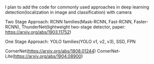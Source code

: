 I plan to add the code for commonly used approaches in deep learning detection(localization in image and classification) with camera

Two Stage Approach: RCNN families(Mask-RCNN, Fast-RCNN, Faster-RCNN), ThunderNet(lightweight two-stage detector, paper: https://arxiv.org/abs/1903.11752)

One Stage Approach: YOLO families(YOLO v1, v2, v3), SSD, FPN

CornerNet(https://arxiv.org/abs/1808.01244)
CornerNet-Lite(https://arxiv.org/abs/1904.08900)
